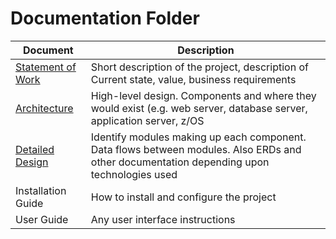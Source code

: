 # Documentation Folder

| Document | Description |
|---|---|
| [Statement of Work](Statement_of_Work.md)| Short description of the project, description of Current state, value, business requirements |
| [Architecture](Architecture/Target) | High-level design.  Components and where they would exist (e.g. web server, database server, application server, z/OS |
| [Detailed Design](Detailed_Design) | Identify modules making up each component.  Data flows between modules.  Also ERDs and other documentation depending upon technologies used |
| Installation Guide| How to install and configure the project |
| User Guide | Any user interface instructions |
